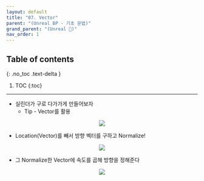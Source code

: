 ```yaml
---
layout: default
title: "07. Vector"
parent: "(Unreal BP - 기초 문법)"
grand_parent: "(Unreal 🚀)"
nav_order: 1
---
```


## Table of contents
{: .no_toc .text-delta }

1. TOC
{:toc}

---

* 실린더가 구로 다가가게 만들어보자
    * Tip - Vector를 활용

<p align="center">
  <img src="https://taehyungs-programming-blog.github.io/blog/assets/images/unreal/bp-1/bp-1-7-1.png"/>
</p>

* Location(Vector)를 빼서 방향 벡터를 구하고 Normalize!

<p align="center">
  <img src="https://taehyungs-programming-blog.github.io/blog/assets/images/unreal/bp-1/bp-1-7-2.png"/>
</p>

* 그 Normalize한 Vector에 속도를 곱해 방향을 정해준다

<p align="center">
  <img src="https://taehyungs-programming-blog.github.io/blog/assets/images/unreal/bp-1/bp-1-7-3.png"/>
</p>